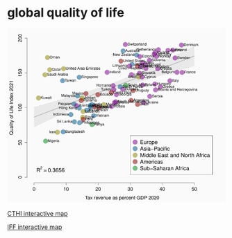 # global quality of life #

![plot of quality of life against tax revenue](https://github.com/wrf/misc-analyses/blob/master/quality_of_life/images/qol_vs_tax_revenue_v2.png)

[CTHI interactive map](https://cthi.taxjustice.net/en/cthi/interactive-map)

[IFF interactive map](https://iff.taxjustice.net/#/)

![]()

